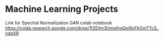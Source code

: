 # Machine Learning Projects

Link for Spectral Normalization GAN colab notebook
https://colab.research.google.com/drive/1f2Ejlm3UmsthqQni9vFkGmTTcS_ndqXR

